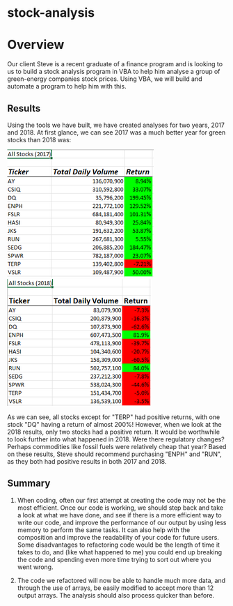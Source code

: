 # stock-analysis

# Overview
Our client Steve is a recent graduate of a finance program and is looking to us to build a stock analysis program in VBA to help him analyse a group of green-energy companies stock prices.  Using VBA, we will build and automate a program to help him with this.

## Results
Using the tools we have built, we have created analyses for two years, 2017 and 2018.  At first glance, we can see 2017 was a much better year for green stocks than 2018 was:

![This is an image](https://github.com/Brents-Github/stock-analysis/blob/main/Resources/2017%20SS.png)
![This is an image](https://github.com/Brents-Github/stock-analysis/blob/main/Resources/2018%20SS.png)

As we can see, all stocks except for "TERP" had positive returns, with one stock "DQ" having a return of almost 200%!  However, when we look at the 2018 results, only two stocks had a positive return.  It would be worthwhile to look further into what happened in 2018.  Were there regulatory changes?  Perhaps commodities like fossil fuels were relatively cheap that year?  Based on these results, Steve should recommend purchasing "ENPH" and "RUN", as they both had positive results in both 2017 and 2018.

## Summary
1.  When coding, often our first attempt at creating the code may not be the most efficient.  Once our code is working, we should step back and take a look at what we have done, and see if there is a more efficient way to write our code, and improve the performance of our output by using less memory to perform the same tasks.  It can also help with the composition and improve the readability of your code for future users. Some disadvantages to refactoring code would be the length of time it takes to do, and (like what happened to me) you could end up breaking the code and spending even more time trying to sort out where you went wrong.

2.  The code we refactored will now be able to handle much more data, and through the use of arrays, be easily modified to accept more than 12 output arrays.  The analysis should also process quicker than before.
